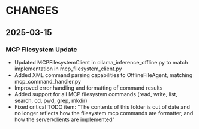 # CHANGES

## 2025-03-15

### MCP Filesystem Update
- Updated MCPFilesystemClient in ollama_inference_offline.py to match implementation in mcp_filesystem_client.py
- Added XML command parsing capabilities to OfflineFileAgent, matching mcp_command_handler.py
- Improved error handling and formatting of command results
- Added support for all MCP filesystem commands (read, write, list, search, cd, pwd, grep, mkdir)
- Fixed critical TODO item: "The contents of this folder is out of date and no longer reflects how the filesystem mcp commands are formatter, and how the server/clients are implemented"